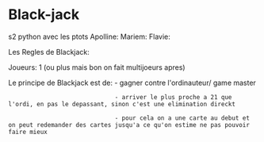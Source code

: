 # Black-jack
s2 python avec les ptots
Apolline:
Mariem:
Flavie:

Les Regles de Blackjack:
 
 Joueurs: 1 (ou plus mais bon on fait multijoeurs apres)

 Le principe de Blackjack est de: - gagner contre l'ordinauteur/ game master

                                  - arriver le plus proche a 21 que l'ordi, en pas le depassant, sinon c'est une elimination direckt

                                  - pour cela on a une carte au debut et on peut redemander des cartes jusqu'a ce qu'on estime ne pas pouvoir   faire mieux

